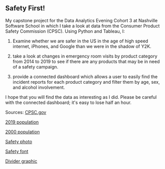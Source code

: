 ## Safety First!

My capstone project for the Data Analytics Evening Cohort 3 at Nashville Software School in which I take a look at data from the Consumer Product Safety Commission (CPSC). Using Python and Tableau, I:

1) Examine whether we are safer in the US in the age of high speed internet, iPhones, and Google than we were in the shadow of Y2K. 

2) take a look at changes in emergency room visits by product category from 2014 to 2019 to see if there are any products that may be in need of a safety campaign. 

3) provide a connected dashboard which allows a user to easily find the incident reports for each product category and filter them by age, sex, and alcohol involvement.

I hope that you will find the data as interesting as I did. Please be careful with the connected dashboard; it's easy to lose half an hour.

Sources:
[CPSC.gov](https://www.cpsc.gov/Research--Statistics/NEISS-Injury-Data/)

[2019 population](https://www.census.gov/quickfacts/fact/csv/US/PST045219)

[2000 population](https://www2.census.gov/programs-surveys/popest/datasets/2000-2010/intercensal/national/us-est00int-tot.csv)

[Safety photo](https://cdn4.picryl.com/photo/1943/01/01/production-a-31-vengeance-dive-bombers-safety-record-at-vultees-nashville-plant-1024.jpg)

[Safety font](https://www.1001fonts.com/safety-font.html)

[Divider graphic](https://lh6.googleusercontent.com/proxy/BuK0gcZ9cRrq2W40cYCkgjtE0x0MVf1hTM77g7aqUBAhnHj5ixXfgig7DPm3Dd523JcB76BP2zOjG_EEg-t9_7fShe7sAQARPC8EkT-4mgCUvjPKCyz0I-FY=s0-d)